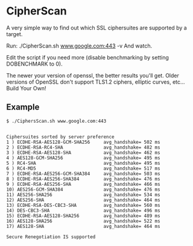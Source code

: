 CipherScan
==========
A very simple way to find out which SSL ciphersuites are supported by a target.

Run: ./CipherScan.sh www.google.com:443 -v
And watch.

Edit the script if you need more (disable benchmarking by setting DOBENCHMARK to 0).

The newer your version of openssl, the better results you'll get. Older versions
of OpenSSL don't support TLS1.2 ciphers, elliptic curves, etc... Build Your Own!



Example
-------

```
$ ./CiphersScan.sh www.google.com:443


Ciphersuites sorted by server preference
1 ) ECDHE-RSA-AES128-GCM-SHA256     avg_handshake= 502 ms
2 ) ECDHE-RSA-RC4-SHA               avg_handshake= 482 ms
3 ) ECDHE-RSA-AES128-SHA            avg_handshake= 462 ms
4 ) AES128-GCM-SHA256               avg_handshake= 495 ms
5 ) RC4-SHA                         avg_handshake= 495 ms
6 ) RC4-MD5                         avg_handshake= 517 ms
7 ) ECDHE-RSA-AES256-GCM-SHA384     avg_handshake= 503 ms
8 ) ECDHE-RSA-AES256-SHA384         avg_handshake= 476 ms
9 ) ECDHE-RSA-AES256-SHA            avg_handshake= 466 ms
10) AES256-GCM-SHA384               avg_handshake= 476 ms
11) AES256-SHA256                   avg_handshake= 534 ms
12) AES256-SHA                      avg_handshake= 464 ms
13) ECDHE-RSA-DES-CBC3-SHA          avg_handshake= 560 ms
14) DES-CBC3-SHA                    avg_handshake= 496 ms
15) ECDHE-RSA-AES128-SHA256         avg_handshake= 489 ms
16) AES128-SHA256                   avg_handshake= 522 ms
17) AES128-SHA                      avg_handshake= 464 ms

Secure Renegotiation IS supported
```
